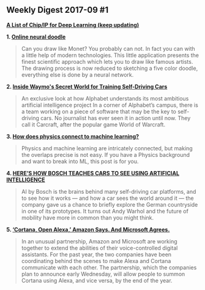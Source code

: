 ## Weekly Digest 2017-09 \#1

**[A List of Chip/IP for Deep Learning (keep updating)](https://basicmi.github.io/Deep-Learning-Processor-List/)**

**1. [Online neural doodle](http://likemo.net)**

> Can you draw like Monet? You probably can not. In fact you can with a little help of modern technologies. This little application presents the finest scientific approach which lets you to draw like famous artists. 
The drawing process is now reduced to sketching a five color doodle, everything else is done by a neural network.

**2. [Inside Waymo's Secret World for Training Self-Driving Cars](https://www.theatlantic.com/technology/archive/2017/08/inside-waymos-secret-testing-and-simulation-facilities/537648/)**
> An exclusive look at how Alphabet understands its most ambitious artificial intelligence project
> In a corner of Alphabet’s campus, there is a team working on a piece of software that may be the key to self-driving cars. No journalist has ever seen it in action until now. They call it Carcraft, after the popular game World of Warcraft.

**3. [How does physics connect to machine learning? ](https://jaan.io/how-does-physics-connect-machine-learning/)**
> Physics and machine learning are intricately connected, but making the overlaps precise is not easy. If you have a Physics background and want to break into ML, this post is for you.

**4. [HERE’S HOW BOSCH TEACHES CARS TO SEE USING ARTIFICIAL INTELLIGENCE](https://www.digitaltrends.com/cars/bosch-artificial-intelligence-autonomous-cars/)**
> AI by Bosch is the brains behind many self-driving car platforms, and to see how it works — and how a car sees the world around it — the company gave us a chance to briefly explore the German countryside in one of its prototypes. It turns out Andy Warhol and the future of mobility have more in common than you might think.

**5. [‘Cortana, Open Alexa,’ Amazon Says. And Microsoft Agrees.](https://www.nytimes.com/2017/08/30/technology/amazon-alexa-microsoft-cortana.html)**
> In an unusual partnership, Amazon and Microsoft are working together to extend the abilities of their voice-controlled digital assistants.
> For the past year, the two companies have been coordinating behind the scenes to make Alexa and Cortana communicate with each other. The partnership, which the companies plan to announce early Wednesday, will allow people to summon Cortana using Alexa, and vice versa, by the end of the year.
